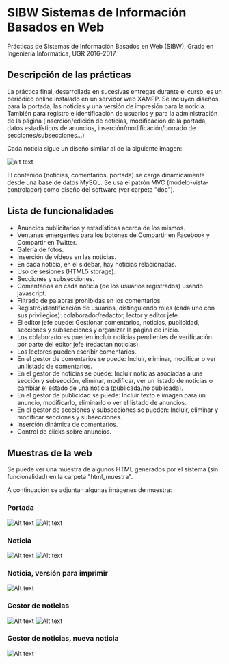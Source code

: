 # SIBW Sistemas de Información Basados en Web
Prácticas de Sistemas de Información Basados en Web (SIBW), Grado en Ingeniería Informática, UGR 2016-2017.

## Descripción de las prácticas

La práctica final, desarrollada en sucesivas entregas durante el curso, es un periódico online instalado en un servidor web XAMPP.
Se incluyen diseños para la portada, las noticias y una versión de impresión para la noticia. También para registro e identificación de usuarios y para la administración de la página (inserción/edición de noticias, modificación de la portada, datos estadísticos de anuncios, inserción/modificación/borrado de secciones/subsecciones...)

Cada noticia sigue un diseño similar al de la siguiente imagen:

![alt text](https://1stwebdesigner.com/wp-content/uploads/2013/06/wireframe.png)

El contenido (noticias, comentarios, portada) se carga dinámicamente desde una base de datos MySQL. Se usa el patrón MVC (modelo-vista-controlador) como diseño del software (ver carpeta "doc").

## Lista de funcionalidades

- Anuncios publicitarios y estadísticas acerca de los mismos.
- Ventanas emergentes para los botones de Compartir en Facebook y Compartir en Twitter.
- Galería de fotos.
- Inserción de vídeos en las noticias.
- En cada noticia, en el sidebar, hay noticias relacionadas.
- Uso de sesiones (HTML5 storage).
- Secciones y subsecciones.
- Comentarios en cada noticia (de los usuarios registrados) usando javascript.
- Filtrado de palabras prohibidas en los comentarios.
- Registro/identificación de usuarios, distinguiendo roles (cada uno con sus privilegios): colaborador/redactor, lector y editor jefe.
- El editor jefe puede: Gestionar comentarios, noticias, publicidad, secciones y subsecciones y organizar la página de inicio.
- Los colaboradores pueden incluir noticias pendientes de verificación por parte del editor jefe (redactan noticias).
- Los lectores pueden escribir comentarios.
- En el gestor de comentarios se puede: Incluir, eliminar, modificar o ver un listado de comentarios.
- En el gestor de noticias se puede: Incluir noticias asociadas a una sección y subsección, eliminar, modificar, ver un listado de noticias o cambiar el estado de una noticia (publicada/no publicada).
- En el gestor de publicidad se puede: Incluir texto e imagen para un anuncio, modificarlo, eliminarlo o ver el listado de anuncios.
- En el gestor de secciones y subsecciones se pueden: Incluir, eliminar y modificar secciones y subsecciones.
- Inserción dinámica de comentarios.
- Control de clicks sobre anuncios.

## Muestras de la web

Se puede ver una muestra de algunos HTML generados por el sistema (sin funcionalidad) en la carpeta "html_muestra". 

A continuación se adjuntan algunas imágenes de muestra:

### Portada

![Alt text](html_muestra/imgs_muestra/portada2.png?raw=true "Portada")
![Alt text](html_muestra/imgs_muestra/portada1.png?raw=true)




### Noticia

![Alt text](html_muestra/imgs_muestra/noticia1.png?raw=true "Noticia")
![Alt text](html_muestra/imgs_muestra/noticia2.png?raw=true)




### Noticia, versión para imprimir

![Alt text](html_muestra/imgs_muestra/noticia_imprimir.png?raw=true "Noticia, versión para imprimir")




### Gestor de noticias

![Alt text](html_muestra/imgs_muestra/gestor_noticias1.png?raw=true "Gestor de noticias")
![Alt text](html_muestra/imgs_muestra/gestor_noticias2.png?raw=true)




### Gestor de noticias, nueva noticia

![Alt text](html_muestra/imgs_muestra/nueva_noticia.png?raw=true "Nueva noticia")
